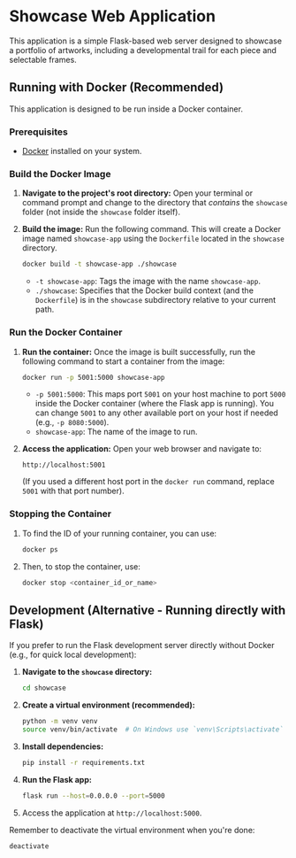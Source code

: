 # Showcase Web Application

This application is a simple Flask-based web server designed to showcase a portfolio of artworks, including a developmental trail for each piece and selectable frames.

## Running with Docker (Recommended)

This application is designed to be run inside a Docker container.

### Prerequisites

*   [Docker](https://docs.docker.com/get-docker/) installed on your system.

### Build the Docker Image

1.  **Navigate to the project's root directory:**
    Open your terminal or command prompt and change to the directory that *contains* the `showcase` folder (not inside the `showcase` folder itself).

2.  **Build the image:**
    Run the following command. This will create a Docker image named `showcase-app` using the `Dockerfile` located in the `showcase` directory.
    ```bash
    docker build -t showcase-app ./showcase
    ```
    *   `-t showcase-app`: Tags the image with the name `showcase-app`.
    *   `./showcase`: Specifies that the Docker build context (and the `Dockerfile`) is in the `showcase` subdirectory relative to your current path.

### Run the Docker Container

1.  **Run the container:**
    Once the image is built successfully, run the following command to start a container from the image:
    ```bash
    docker run -p 5001:5000 showcase-app
    ```
    *   `-p 5001:5000`: This maps port `5001` on your host machine to port `5000` inside the Docker container (where the Flask app is running). You can change `5001` to any other available port on your host if needed (e.g., `-p 8080:5000`).
    *   `showcase-app`: The name of the image to run.

2.  **Access the application:**
    Open your web browser and navigate to:
    ```
    http://localhost:5001
    ```
    (If you used a different host port in the `docker run` command, replace `5001` with that port number).

### Stopping the Container

1.  To find the ID of your running container, you can use:
    ```bash
    docker ps
    ```
2.  Then, to stop the container, use:
    ```bash
    docker stop <container_id_or_name>
    ```

## Development (Alternative - Running directly with Flask)

If you prefer to run the Flask development server directly without Docker (e.g., for quick local development):

1.  **Navigate to the `showcase` directory:**
    ```bash
    cd showcase
    ```
2.  **Create a virtual environment (recommended):**
    ```bash
    python -m venv venv
    source venv/bin/activate  # On Windows use `venv\Scripts\activate`
    ```
3.  **Install dependencies:**
    ```bash
    pip install -r requirements.txt
    ```
4.  **Run the Flask app:**
    ```bash
    flask run --host=0.0.0.0 --port=5000
    ```
5.  Access the application at `http://localhost:5000`.

Remember to deactivate the virtual environment when you're done:
```bash
deactivate
```
